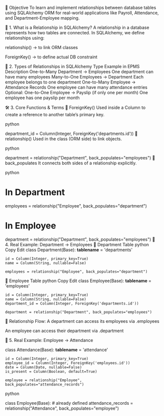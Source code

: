 🎯 Objective
To learn and implement relationships between database tables using SQLAlchemy ORM for real-world applications like Payroll, Attendance, and Department-Employee mapping.

🔗 1. What is a Relationship in SQLAlchemy?
A relationship in a database represents how two tables are connected.
In SQLAlchemy, we define relationships using:

relationship() → to link ORM classes

ForeignKey() → to define actual DB constraint

🔁 2. Types of Relationships in SQLAlchemy
Type	Example in EPMS	Description
One-to-Many	Department → Employees	One department can have many employees
Many-to-One	Employees → Department	Each employee belongs to one department
One-to-Many	Employee → Attendance Records	One employee can have many attendance entries
Optional: One-to-One	Employee → Payslip (if only one per month)	One employee has one payslip per month

🛠️ 3. Core Functions & Terms
🔸 ForeignKey()
Used inside a Column to create a reference to another table’s primary key.

python

department_id = Column(Integer, ForeignKey('departments.id'))
🔸 relationship()
Used in the class (ORM side) to link objects.

python

department = relationship("Department", back_populates="employees")
🔸 back_populates
It connects both sides of a relationship explicitly.

python

# In Department
employees = relationship("Employee", back_populates="department")

# In Employee
department = relationship("Department", back_populates="employees")
🧱 4. Real Example: Department → Employees
🔷 Department Table
python
Copy
Edit
class Department(Base):
    __tablename__ = 'departments'

    id = Column(Integer, primary_key=True)
    name = Column(String, nullable=False)

    employees = relationship("Employee", back_populates="department")
🔷 Employee Table
python
Copy
Edit
class Employee(Base):
    __tablename__ = 'employees'

    id = Column(Integer, primary_key=True)
    name = Column(String, nullable=False)
    department_id = Column(Integer, ForeignKey('departments.id'))

    department = relationship("Department", back_populates="employees")
🔗 Relationship Flow:
A department can access its employees via .employees

An employee can access their department via .department

🧱 5. Real Example: Employee → Attendance

class Attendance(Base):
    __tablename__ = 'attendance'

    id = Column(Integer, primary_key=True)
    employee_id = Column(Integer, ForeignKey('employees.id'))
    date = Column(Date, nullable=False)
    is_present = Column(Boolean, default=True)

    employee = relationship("Employee", back_populates="attendance_records")
python

class Employee(Base):
    # already defined
    attendance_records = relationship("Attendance", back_populates="employee")


